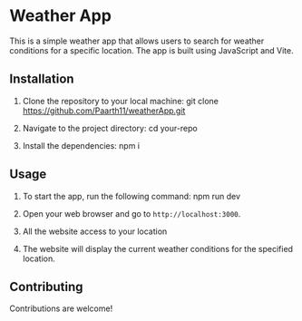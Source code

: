 # Weather App

This is a simple weather app that allows users to search for weather conditions for a specific location. The app is built using JavaScript and Vite.

## Installation

1. Clone the repository to your local machine:
git clone https://github.com/Paarth11/weatherApp.git

2. Navigate to the project directory:
cd your-repo

3. Install the dependencies:
npm i

## Usage

1. To start the app, run the following command:
npm run dev

2. Open your web browser and go to `http://localhost:3000`.

3. All the website access to your location

4. The website will display the current weather conditions for the specified location.

## Contributing

Contributions are welcome! 



